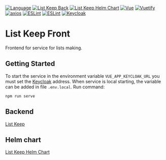 [![Language](https://img.shields.io/badge/Language-Russian-blue.svg)](README.ru-RU.md)
[![List Keep Back](https://img.shields.io/badge/List%20Keep-Back-informational.svg)](https://github.com/vanbv/list-keep)
[![List Keep Helm Chart](https://img.shields.io/badge/List%20Keep-Helm-Chart-informational.svg)](https://github.com/vanbv/list-keep-chart)
[![Vue](https://img.shields.io/badge/-Vue-yellowgreen)](https://vuejs.org)
[![Vuetify](https://img.shields.io/badge/-Vuetify-informational)](https://vuetifyjs.com)
[![axios](https://img.shields.io/badge/-axios-orange)](https://github.com/axios/axios)
[![ESLint](https://img.shields.io/badge/-ESLint-blueviolet)](https://eslint.org)
[![ESLint](https://img.shields.io/badge/-Font%20Awesome-green)](https://fontawesome.com)
[![Keycloak](https://img.shields.io/badge/-Keycloak-blue)](https://www.keycloak.org/)

# List Keep Front
Frontend for service for lists making.

## Getting Started
To start the service in the environment variable `VUE_APP_KEYCLOAK_URL` you must set the
[Keycloak](https://www.keycloak.org/) address. When service is local starting, the variable can be added in file
`.env.local`. Run command:
```
npm run serve
```

## Backend
[List Keep](https://github.com/vanbv/list-keep)

## Helm chart
[List Keep Helm Chart](https://github.com/vanbv/list-keep-chart)
